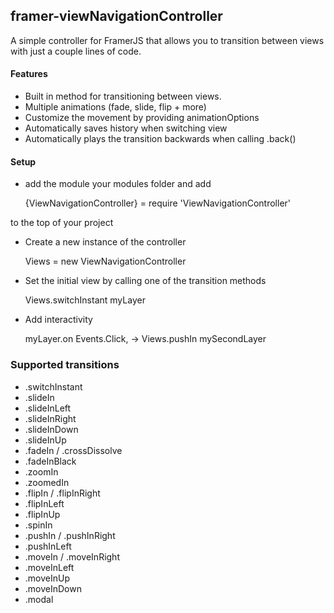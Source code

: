 ## framer-viewNavigationController
A simple controller for FramerJS that allows you to transition between views with just a couple lines of code.

#### Features
- Built in method for transitioning between views.
- Multiple animations (fade, slide, flip + more)
- Customize the movement by providing animationOptions
- Automatically saves history when switching view
- Automatically plays the transition backwards when calling .back()

#### Setup
- add the module your modules folder and add

	{ViewNavigationController} = require 'ViewNavigationController'

to the top of your project

- Create a new instance of the controller

	Views = new ViewNavigationController

- Set the initial view by calling one of the transition methods

	Views.switchInstant myLayer

- Add interactivity

	myLayer.on Events.Click, -> Views.pushIn mySecondLayer


### Supported transitions
- .switchInstant
- .slideIn
- .slideInLeft 
- .slideInRight
- .slideInDown 
- .slideInUp 
- .fadeIn / .crossDissolve 
- .fadeInBlack
- .zoomIn 
- .zoomedIn
- .flipIn / .flipInRight 
- .flipInLeft
- .flipInUp
- .spinIn 
- .pushIn / .pushInRight 
- .pushInLeft 
- .moveIn / .moveInRight 
- .moveInLeft 
- .moveInUp
- .moveInDown 
- .modal
